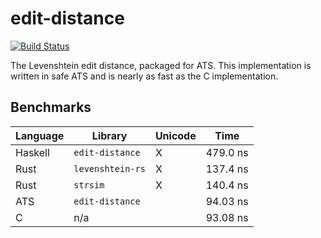 # edit-distance

[![Build Status](https://travis-ci.org/vmchale/edit-distance.svg?branch=master)](https://travis-ci.org/vmchale/edit-distance)

The Levenshtein edit distance, packaged for ATS. This implementation is written
in safe ATS and is nearly as fast as the C implementation.

## Benchmarks

| Language | Library | Unicode | Time |
| -------- | ------- | ------- | ---- |
| Haskell | `edit-distance` | X | 479.0 ns |
| Rust | `levenshtein-rs` | X | 137.4 ns
| Rust | `strsim` | X | 140.4 ns
| ATS | `edit-distance` |  | 94.03 ns |
| C | n/a |  | 93.08 ns |

